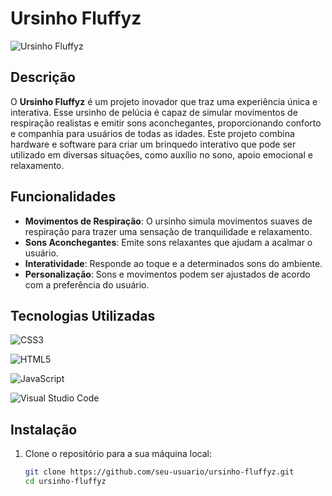# Ursinho Fluffyz

![Ursinho Fluffyz](https://img.shields.io/badge/Status-Em%20Desenvolvimento-yellow)

## Descrição

O **Ursinho Fluffyz** é um projeto inovador que traz uma experiência única e interativa. Esse ursinho de pelúcia é capaz de simular movimentos de respiração realistas e emitir sons aconchegantes, proporcionando conforto e companhia para usuários de todas as idades. Este projeto combina hardware e software para criar um brinquedo interativo que pode ser utilizado em diversas situações, como auxílio no sono, apoio emocional e relaxamento.

## Funcionalidades

- **Movimentos de Respiração**: O ursinho simula movimentos suaves de respiração para trazer uma sensação de tranquilidade e relaxamento.
- **Sons Aconchegantes**: Emite sons relaxantes que ajudam a acalmar o usuário.
- **Interatividade**: Responde ao toque e a determinados sons do ambiente.
- **Personalização**: Sons e movimentos podem ser ajustados de acordo com a preferência do usuário.
  
## Tecnologias Utilizadas

![CSS3](https://img.shields.io/badge/css3-%231572B6.svg?style=for-the-badge&logo=css3&logoColor=white)

![HTML5](https://img.shields.io/badge/html5-%23E34F26.svg?style=for-the-badge&logo=html5&logoColor=white)

![JavaScript](https://img.shields.io/badge/javascript-%23323330.svg?style=for-the-badge&logo=javascript&logoColor=%23F7DF1E)

![Visual Studio Code](https://img.shields.io/badge/Visual%20Studio%20Code-0078d7.svg?style=for-the-badge&logo=visual-studio-code&logoColor=white)
  
## Instalação

1. Clone o repositório para a sua máquina local:
   ```bash
   git clone https://github.com/seu-usuario/ursinho-fluffyz.git
   cd ursinho-fluffyz

